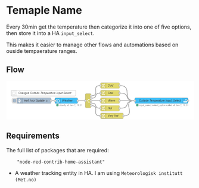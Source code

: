 # Temaple Name

Every 30min get the temperature then categorize it into one of five options, then store it into a HA `input_select`. 

This makes it easier to manage other flows and automations based on ouside tempaerature ranges. 

## Flow

![Example image](./outsidetemp.png)


## Requirements

The full list of packages that are required:

        "node-red-contrib-home-assistant"

- A weather tracking entity in HA. I am using `Meteorologisk institutt (Met.no)`